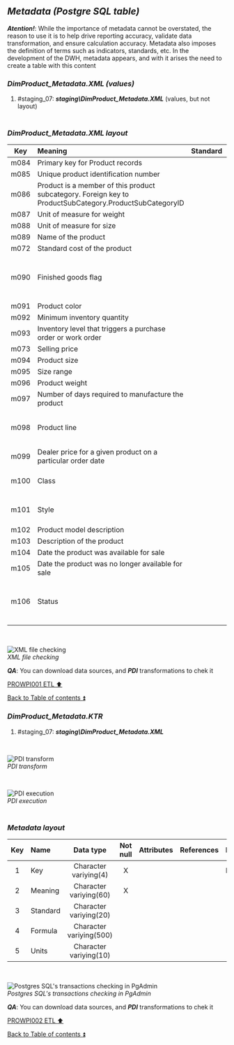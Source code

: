 ## **_Metadata (Postgre SQL table)_**  

**_Atention!_**: While the importance of metadata cannot be overstated, the reason to use it is to help drive reporting accuracy, validate data transformation, and ensure calculation accuracy. Metadata also imposes the definition of terms such as indicators, standards, etc. In the development of the DWH, metadata appears, and with it arises the need to create a table with this content  

### **_DimProduct\_Metadata.XML (values)_**  
  1. #staging_07: **_staging\DimProduct\_Metadata.XML_** (values, but not layout)  

### **_<p><br>DimProduct\_Metadata.XML layout</p>_**  

| Key  | Meaning                                 | Standard              | Formula                                                                  | Units |
| :--: | :-------------------------------------- | :-------------------: | :----------------------------------------------------------------------- | :---: |
| m084 | Primary key for Product records         |                       |                                                                          |       |
| m085 | Unique product identification number    |                       |                                                                          |       |
| m086 | Product is a member of this product subcategory. Foreign key to ProductSubCategory.ProductSubCategoryID | |                                |       |
| m087 | Unit of measure for weight              |                       |                                                                          |       |
| m088 | Unit of measure for size                |                       |                                                                          |       |
| m089 | Name of the product                     |                       |                                                                          |       |
| m072 | Standard cost of the product            |                       |                                                                          |       |
| m090 | Finished goods flag                     |                       | 0 = Product is not a salable item. 1 = Product is salable                |       |
| m091 | Product color                           |                       |                                                                          |       |
| m092 | Minimum inventory quantity              |                       |                                                                          |       |
| m093 | Inventory level that triggers a purchase order or work order |  |                                                                          |       |
| m073 | Selling price                           |                       |                                                                          |       |
| m094 | Product size                            |                       |                                                                          |       |
| m095 | Size range                              |                       |                                                                          |       |
| m096 | Product weight                          |                       |                                                                          |       |
| m097 | Number of days required to manufacture the product |            |                                                                          |       |
| m098 | Product line                            |                       | R = Road, M = Mountain, T = Touring, S = Standard                        |       |
| m099 | Dealer price for a given product on a particular order date  |                       |                                                     |       |
| m100 | Class                                   |                       | H = High, M = Medium, L = Low                                            |       |
| m101 | Style                                   |                       | W = Womens, M = Mens, U = Universal                                      |       |
| m102 | Product model description               |                       |                                                                          |       |
| m103 | Description of the product              |                       |                                                                          |       |
| m104 | Date the product was available for sale |                       |                                                                          |       |
| m105 | Date the product was no longer available for sale |             |                                                                          |       |
| m106 | Status                                  |                       | 0 = Product is purchased, 1 = Product is manufactured in-house           |       |

   <p><br></p>  
 
  ![XML file checking](https://i.imgur.com/HbAzMwp.png)  
  _XML file checking_  

  **_QA_**: You can download data sources, and **_PDI_** transformations to chek it  

[PROWPI001 ETL :arrow_up:](prowpi001_etl.md)  

[Back to Table of contents :arrow_double_up:](../README.md)  


### **_DimProduct\_Metadata.KTR_**  
  1. #staging_07: **_staging\DimProduct\_Metadata.XML_**  

   <p><br></p>  

  ![PDI transform](https://i.imgur.com/Ok5tYnQ.png)  
  _PDI transform_  

  <p><br></p>  

  ![PDI execution](https://i.imgur.com/HZMJwRs.png)  
  _PDI execution_ 

### **_<p><br>Metadata layout</p>_**  

| Key	| Name                  | Data type              | Not null | Attributes | References            | Description |
| :-: | :-------------------- | :--------------------: | :------: | :--------- | :-------------------- | :-----------| 
| 1   | Key                   | Character variying(4)  | X        |            |                       | PK,FK       |
| 2   | Meaning               | Character variying(60) | X        |            |                       |             |
| 3   | Standard              | Character variying(20) |          |            |                       |             |
| 4   | Formula               | Character variying(500)|          |            |                       |             |
| 5   | Units                 | Character variying(10) |          |            |                       |             |

   <p><br></p>  
 
  ![Postgres SQL's transactions checking in PgAdmin](https://i.imgur.com/GBmz5AC.png)  
  _Postgres SQL's transactions checking in PgAdmin_  

  **_QA_**: You can download data sources, and **_PDI_** transformations to chek it  

[PROWPI002 ETL :arrow_up:](prowpi002_etl_adventureworksdw2022_db.md)  

[Back to Table of contents :arrow_double_up:](../README.md)  